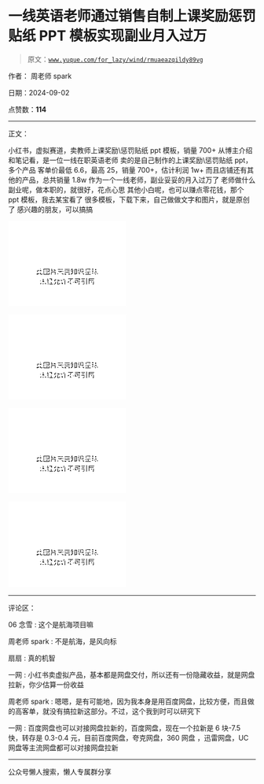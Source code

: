 # 一线英语老师通过销售自制上课奖励惩罚贴纸 PPT 模板实现副业月入过万

> 原文：[`www.yuque.com/for_lazy/wind/rmuaeazqildy89vg`](https://www.yuque.com/for_lazy/wind/rmuaeazqildy89vg)

作者： 周老师 spark

日期：2024-09-02

点赞数：**114**

* * *

正文：

小红书，虚拟赛道，卖教师上课奖励\惩罚贴纸 ppt 模板，销量 700+ 从博主介绍和笔记看，是一位一线在职英语老师
卖的是自己制作的上课奖励\惩罚贴纸 ppt，多个产品 客单价最低 6.6，最高 25，销量 700+，估计利润 1w+ 而且店铺还有其他的产品，总共销量 1.8w
作为一个一线老师，副业妥妥的月入过万了 老师做什么副业呢，做本职的，就很好，花点心思 其他小白呢，也可以赚点零花钱，那个 ppt 模板，我去某宝看了
很多模板，下载下来，自己做做文字和图片，就是原创了 感兴趣的朋友，可以搞搞

![](img/8794df75cbcf495681ad887da52ba011.png "None")

![](img/bd809aa0a2bd220a94461ee0213150f6.png "None")

![](img/c91e9da932992be330d42c9317e42d33.png "None")

![](img/b597e75081d834d61226e0247ffbe804.png "None")

* * *

评论区：

06 念雪 : 这个是航海项目嘛

周老师 spark : 不是航海，是风向标

扇扇 : 真的机智

一网 : 小红书卖虚拟产品，基本都是网盘交付，所以还有一份隐藏收益，就是网盘拉新，你少估算一份收益

周老师 spark : 嗯嗯，是有可能地，因为我本身是用百度网盘，比较方便，而且做的高客单，就没有搞拉新这部分。不过，这个我到时可以研究下

一网 : 百度网盘也可以对接网盘拉新的，百度网盘，现在一个拉新是 6 块-7.5 快，转存是 0.3-0.4 元，目前百度网盘，夸克网盘，360 网盘
，迅雷网盘，UC 网盘等主流网盘都可以对接网盘拉新

* * *

公众号懒人搜索，懒人专属群分享